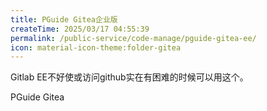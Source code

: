 ```yaml
---
title: PGuide Gitea企业版
createTime: 2025/03/17 04:55:39
permalink: /public-service/code-manage/pguide-gitea-ee/
icon: material-icon-theme:folder-gitea
---
```


Gitlab EE不好使或访问github实在有困难的时候可以用这个。

<LinkCard icon="material-icon-theme:folder-gitea" href="https://git.cqmu.online/" title="Gitea 企业版" >PGuide Gitea</LinkCard>